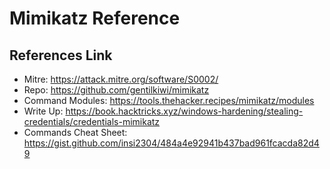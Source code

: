 # Mimikatz Reference 


## References Link 
- Mitre: https://attack.mitre.org/software/S0002/
- Repo: https://github.com/gentilkiwi/mimikatz
- Command Modules: https://tools.thehacker.recipes/mimikatz/modules
- Write Up: https://book.hacktricks.xyz/windows-hardening/stealing-credentials/credentials-mimikatz
- Commands Cheat Sheet: https://gist.github.com/insi2304/484a4e92941b437bad961fcacda82d49
